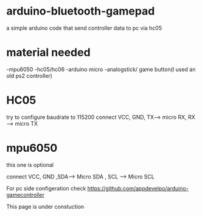 # arduino-bluetooth-gamepad
a simple arduino code  that send controller data to pc via hc05 
# material needed
-mpu6050
-hc05/hc06
-arduino micro 
-analogstick/ game button(I used an old ps2 controller)
# HC05 
try to configure baudrate to 115200 connect VCC, GND, TX--> micro RX, RX --> micro TX
# mpu6050 
this one is optional

connect VCC, GND ,SDA--> Micro SDA , SCL --> Micro SCL

For pc side configeration check https://github.com/appdevelpo/arduino-gamecontroller 

This page is under constuction
